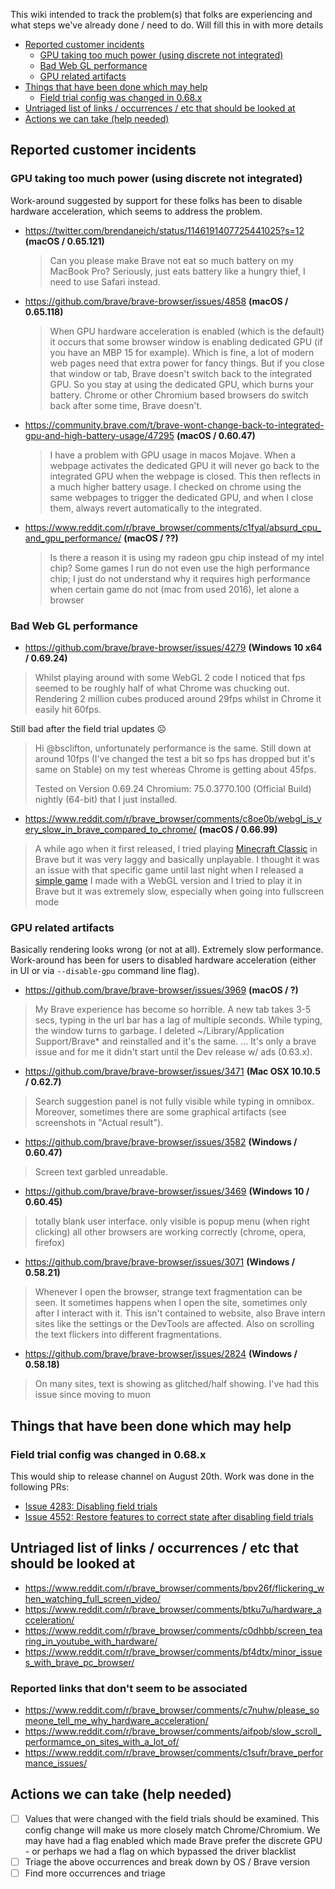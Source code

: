 This wiki intended to track the problem(s) that folks are experiencing and what steps we've already done / need to do. Will fill this in with more details

<!-- MarkdownTOC -->

- [Reported customer incidents](#reported-customer-incidents)
  - [GPU taking too much power \(using discrete not integrated\)](#gpu-taking-too-much-power-using-discrete-not-integrated)
  - [Bad Web GL performance](#bad-web-gl-performance)
  - [GPU related artifacts](#gpu-related-artifacts)
- [Things that have been done which may help](#things-that-have-been-done-which-may-help)
  - [Field trial config was changed in 0.68.x](#field-trial-config-was-changed-in-068x)
- [Untriaged list of links / occurrences / etc that should be looked at](#untriaged-list-of-links--occurrences--etc-that-should-be-looked-at)
- [Actions we can take \(help needed\)](#actions-we-can-take-help-needed)

<!-- /MarkdownTOC -->

## Reported customer incidents
### GPU taking too much power (using discrete not integrated)
Work-around suggested by support for these folks has been to disable hardware acceleration, which seems to address the problem.
-  https://twitter.com/brendaneich/status/1146191407725441025?s=12 **(macOS / 0.65.121)**
    > Can you please make Brave not eat so much battery on my MacBook Pro? Seriously, just eats battery like a hungry thief, I need to use Safari instead.

- https://github.com/brave/brave-browser/issues/4858 **(macOS / 0.65.118)**
    > When GPU hardware acceleration is enabled (which is the default) it occurs that some browser window is enabling dedicated GPU (if you have an MBP 15 for example). Which is fine, a lot of modern web pages need that extra power for fancy things. But if you close that window or tab, Brave doesn't switch back to the integrated GPU. So you stay at using the dedicated GPU, which burns your battery. Chrome or other Chromium based browsers do switch back after some time, Brave doesn't.

- https://community.brave.com/t/brave-wont-change-back-to-integrated-gpu-and-high-battery-usage/47295 **(macOS / 0.60.47)**
    > I have a problem with GPU usage in macos Mojave.  When a webpage activates the dedicated GPU it will never go back to the integrated GPU when the webpage is closed. This then reflects in a much higher battery usage. I checked on chrome using the same webpages to trigger the dedicated GPU, and when I close them, always revert automatically to the integrated.
- https://www.reddit.com/r/brave_browser/comments/c1fyal/absurd_cpu_and_gpu_performance/ **(macOS / ??)**
    > Is there a reason it is using my radeon gpu chip instead of my intel chip? Some games I run do not even use the high performance chip; I just do not understand why it requires high performance when certain game do not (mac from used 2016), let alone a browser

### Bad Web GL performance
- https://github.com/brave/brave-browser/issues/4279 **(Windows 10 x64 / 0.69.24)**


> Whilst playing around with some WebGL 2 code I noticed that fps seemed to be roughly half of what Chrome was chucking out. Rendering 2 million cubes produced around 29fps whilst in Chrome it easily hit 60fps.

Still bad after the field trial updates ☹️ 

> Hi @bsclifton, unfortunately performance is the same. Still down at around 10fps (I've changed the test a bit so fps has dropped but it's same on Stable) on my test whereas Chrome is getting about 45fps.
>
> Tested on Version 0.69.24 Chromium: 75.0.3770.100 (Official Build) nightly (64-bit) that I just installed.

- https://www.reddit.com/r/brave_browser/comments/c8oe0b/webgl_is_very_slow_in_brave_compared_to_chrome/ **(macOS / 0.66.99)**
> A while ago when it first released, I tried playing [Minecraft Classic](https://classic.minecraft.net/) in Brave but it was very laggy and basically unplayable. I thought it was an issue with that specific game until last night when I released a [simple game](https://gamejolt.com/games/super-ball-dodge/423602) I made with a WebGL version and I tried to play it in Brave but it was extremely slow, especially when going into fullscreen mode

### GPU related artifacts
Basically rendering looks wrong (or not at all). Extremely slow performance. Work-around has been for users to disabled hardware acceleration (either in UI or via `--disable-gpu` command line flag).
- https://github.com/brave/brave-browser/issues/3969 **(macOS / ?)**
> My Brave experience has become so horrible. A new tab takes 3-5 secs, typing in the url bar has a lag of multiple seconds. While typing, the window turns to garbage.  I deleted ~/Library/Application Support/Brave* and reinstalled and it's the same.
> ...
> It's only a brave issue and for me it didn't start until the Dev release w/ ads (0.63.x). 

- https://github.com/brave/brave-browser/issues/3471 **(Mac OSX 10.10.5 / 0.62.7)**
> Search suggestion panel is not fully visible while typing in omnibox.
Moreover, sometimes there are some graphical artifacts (see screenshots in "Actual result").

- https://github.com/brave/brave-browser/issues/3582 **(Windows / 0.60.47)**
> Screen text garbled unreadable.

- https://github.com/brave/brave-browser/issues/3469 **(Windows 10 / 0.60.45)**
> totally blank user interface. only visible is popup menu (when right clicking)
all other browsers are working correctly (chrome, opera, firefox)

- https://github.com/brave/brave-browser/issues/3071 **(Windows / 0.58.21)**
> Whenever I open the browser, strange text fragmentation can be seen. It sometimes happens when I open the site, sometimes only after I interact with it. This isn't contained to website, also Brave intern sites like the settings or the DevTools are affected. Also on scrolling the text flickers into different fragmentations.

- https://github.com/brave/brave-browser/issues/2824 **(Windows / 0.58.18)**
> On many sites, text is showing as glitched/half showing. I've had this issue since moving to muon


## Things that have been done which may help
### Field trial config was changed in 0.68.x
This would ship to release channel on August 20th. Work was done in the following PRs:
- [Issue 4283: Disabling field trials](https://github.com/brave/brave-browser/pull/4551)
- [Issue 4552: Restore features to correct state after disabling field trials](https://github.com/brave/brave-core/pull/2471)


## Untriaged list of links / occurrences / etc that should be looked at
- https://www.reddit.com/r/brave_browser/comments/bpv26f/flickering_when_watching_full_screen_video/
- https://www.reddit.com/r/brave_browser/comments/btku7u/hardware_acceleration/
- https://www.reddit.com/r/brave_browser/comments/c0dhbb/screen_tearing_in_youtube_with_hardware/
- https://www.reddit.com/r/brave_browser/comments/bf4dtx/minor_issues_with_brave_pc_browser/

### Reported links that don't seem to be associated
- https://www.reddit.com/r/brave_browser/comments/c7nuhw/please_someone_tell_me_why_hardware_acceleration/
- https://www.reddit.com/r/brave_browser/comments/aifpob/slow_scroll_performamce_on_sites_with_a_lot_of/
- https://www.reddit.com/r/brave_browser/comments/c1sufr/brave_performance_issues/

## Actions we can take (help needed)
- [ ] Values that were changed with the field trials should be examined. This config change will make us more closely match Chrome/Chromium. We may have had a flag enabled which made Brave prefer the discrete GPU - or perhaps we had a flag on which bypassed the driver blacklist
- [ ] Triage the above occurrences and break down by OS / Brave version
- [ ] Find more occurrences and triage
